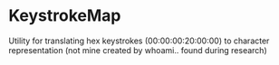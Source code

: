 # KeystrokeMap
Utility for translating hex keystrokes (00:00:00:20:00:00) to character representation (not mine created by whoami.. found during research)
